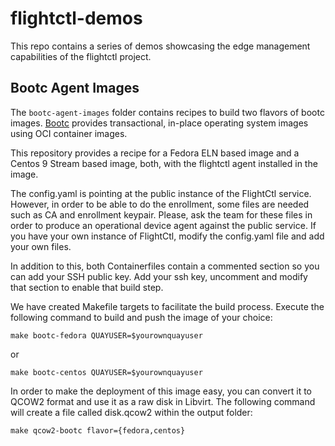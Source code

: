 # flightctl-demos

This repo contains a series of demos showcasing the edge management capabilities of the flightctl project.


## Bootc Agent Images

The `bootc-agent-images` folder contains recipes to build two flavors of bootc images. [Bootc](https://github.com/containers/bootc) provides transactional, in-place operating system images using OCI container images.

This repository provides a recipe for a Fedora ELN based image and a Centos 9 Stream based image, both, with the flightctl agent installed in the image.

The config.yaml is pointing at the public instance of the FlightCtl service. However, in order to be able to do the enrollment, some files are needed such as CA and enrollment keypair. Please, ask the team for these files in order to produce an operational device agent against the public service. If you have your own instance of FlightCtl, modify the config.yaml file and add your own files.

In addition to this, both Containerfiles contain a commented section so you can add your SSH public key. Add your ssh key, uncomment and modify that section to enable that build step.

We have created Makefile targets to facilitate the build process. Execute the following command to build and push the image of your choice:

```
make bootc-fedora QUAYUSER=$yourownquayuser
````

or

```
make bootc-centos QUAYUSER=$yourownquayuser
```

In order to make the deployment of this image easy, you can convert it to QCOW2 format and use it as a raw disk in Libvirt. The following command will create a file called disk.qcow2 within the output folder:

```
make qcow2-bootc flavor={fedora,centos}
```
